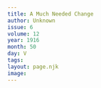 ```yaml
---
title: A Much Needed Change
author: Unknown
issue: 6
volume: 12
year: 1916
month: 50
day: V
tags:
layout: page.njk
image:
---
```



